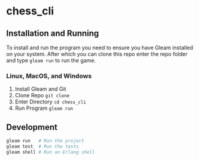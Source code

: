 # chess_cli

## Installation and Running
To install and run the program you need to ensure you have Gleam installed on your system. After which you can clone this repo enter the repo folder and type `gleam run` to run the game.

### Linux, MacOS, and Windows
1. Install Gleam and Git
2. Clone Repo `git clone`
3. Enter Directory `cd chess_cli`
4. Run Program `gleam run`

## Development

```sh
gleam run   # Run the project
gleam test  # Run the tests
gleam shell # Run an Erlang shell
```
